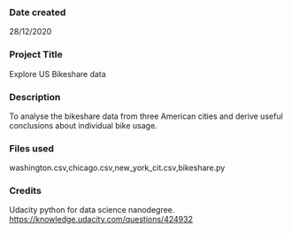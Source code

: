 ### Date created
28/12/2020

### Project Title
Explore US Bikeshare data

### Description
To analyse the bikeshare data from three American cities and derive useful conclusions about individual bike usage.

### Files used
washington.csv,chicago.csv,new_york_cit.csv,bikeshare.py

### Credits
Udacity python for data science nanodegree.
https://knowledge.udacity.com/questions/424932



